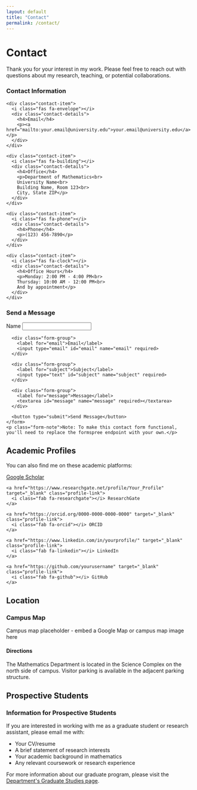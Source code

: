 ```yaml
---
layout: default
title: "Contact"
permalink: /contact/
---
```


# Contact

<div class="contact-intro">
  <p>Thank you for your interest in my work. Please feel free to reach out with questions about my research, teaching, or potential collaborations.</p>
</div>

<div class="contact-methods">
  <div class="contact-info card animate__animated animate__fadeInUp">
    <h3>Contact Information</h3>
    
    <div class="contact-item">
      <i class="fas fa-envelope"></i>
      <div class="contact-details">
        <h4>Email</h4>
        <p><a href="mailto:your.email@university.edu">your.email@university.edu</a></p>
      </div>
    </div>
    
    <div class="contact-item">
      <i class="fas fa-building"></i>
      <div class="contact-details">
        <h4>Office</h4>
        <p>Department of Mathematics<br>
        University Name<br>
        Building Name, Room 123<br>
        City, State ZIP</p>
      </div>
    </div>
    
    <div class="contact-item">
      <i class="fas fa-phone"></i>
      <div class="contact-details">
        <h4>Phone</h4>
        <p>(123) 456-7890</p>
      </div>
    </div>
    
    <div class="contact-item">
      <i class="fas fa-clock"></i>
      <div class="contact-details">
        <h4>Office Hours</h4>
        <p>Monday: 2:00 PM - 4:00 PM<br>
        Thursday: 10:00 AM - 12:00 PM<br>
        And by appointment</p>
      </div>
    </div>
  </div>

  <div class="contact-form-container card animate__animated animate__fadeInUp animate__delay-1s">
    <h3>Send a Message</h3>
    <form class="contact-form" action="https://formspree.io/f/your-formspree-endpoint" method="POST">
      <div class="form-group">
        <label for="name">Name</label>
        <input type="text" id="name" name="name" required>
      </div>
      
      <div class="form-group">
        <label for="email">Email</label>
        <input type="email" id="email" name="email" required>
      </div>
      
      <div class="form-group">
        <label for="subject">Subject</label>
        <input type="text" id="subject" name="subject" required>
      </div>
      
      <div class="form-group">
        <label for="message">Message</label>
        <textarea id="message" name="message" required></textarea>
      </div>
      
      <button type="submit">Send Message</button>
    </form>
    <p class="form-note">Note: To make this contact form functional, you'll need to replace the formspree endpoint with your own.</p>
  </div>
</div>

## Academic Profiles

<div class="academic-profiles">
  <p>You can also find me on these academic platforms:</p>
  
  <div class="profile-links">
    <a href="https://scholar.google.com/citations?user=YOUR_ID" target="_blank" class="profile-link">
      <i class="fas fa-graduation-cap"></i> Google Scholar
    </a>
    
    <a href="https://www.researchgate.net/profile/Your_Profile" target="_blank" class="profile-link">
      <i class="fab fa-researchgate"></i> ResearchGate
    </a>
    
    <a href="https://orcid.org/0000-0000-0000-0000" target="_blank" class="profile-link">
      <i class="fab fa-orcid"></i> ORCID
    </a>
    
    <a href="https://www.linkedin.com/in/yourprofile/" target="_blank" class="profile-link">
      <i class="fab fa-linkedin"></i> LinkedIn
    </a>
    
    <a href="https://github.com/yourusername" target="_blank" class="profile-link">
      <i class="fab fa-github"></i> GitHub
    </a>
  </div>
</div>

## Location

<div class="location card">
  <h3>Campus Map</h3>
  <div class="map-placeholder">
    <!-- Replace with an actual embedded map or image of campus map -->
    <p>Campus map placeholder - embed a Google Map or campus map image here</p>
  </div>
  
  <h4>Directions</h4>
  <p>The Mathematics Department is located in the Science Complex on the north side of campus. Visitor parking is available in the adjacent parking structure.</p>
</div>

## Prospective Students

<div class="prospective-info card">
  <h3>Information for Prospective Students</h3>
  <p>If you are interested in working with me as a graduate student or research assistant, please email me with:</p>
  <ul>
    <li>Your CV/resume</li>
    <li>A brief statement of research interests</li>
    <li>Your academic background in mathematics</li>
    <li>Any relevant coursework or research experience</li>
  </ul>
  <p>For more information about our graduate program, please visit the <a href="#">Department's Graduate Studies page</a>.</p>
</div>
